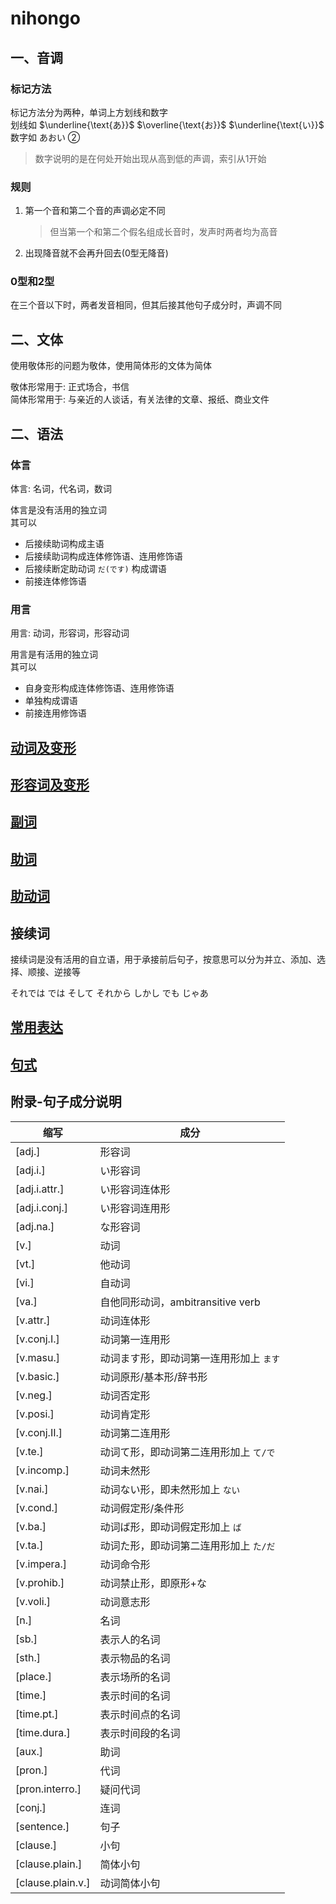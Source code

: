 
# nihongo  

## 一、音调  

### 标记方法  

标记方法分为两种，单词上方划线和数字  
划线如 $\underline{\text{あ}}$ $\overline{\text{お}}$ $\underline{\text{い}}$  
数字如 あおい ②  
> 数字说明的是在何处开始出现从高到低的声调，索引从1开始  
>
### 规则  

1. 第一个音和第二个音的声调必定不同  

    > 但当第一个和第二个假名组成长音时，发声时两者均为高音  

2. 出现降音就不会再升回去(0型无降音)  

### 0型和2型  

在三个音以下时，两者发音相同，但其后接其他句子成分时，声调不同  

## 二、文体  
  
使用敬体形的问题为敬体，使用简体形的文体为简体  

敬体形常用于: 正式场合，书信  
简体形常用于: 与亲近的人谈话，有关法律的文章、报纸、商业文件  

## 二、语法  

### 体言

体言: 名词，代名词，数词  

体言是没有活用的独立词  
其可以  

- 后接续助词构成主语  
- 后接续助词构成连体修饰语、连用修饰语  
- 后接续断定助动词 `だ(です)` 构成谓语  
- 前接连体修饰语  

### 用言

用言: 动词，形容词，形容动词  

用言是有活用的独立词  
其可以  

- 自身变形构成连体修饰语、连用修饰语  
- 单独构成谓语  
- 前接连用修饰语  

## [动词及变形](动词及变形.md)
## [形容词及变形](形容词及变形.md)
## [副词](副词.md)
## [助词](助词.md)
## [助动词](助动词.md)
## 接续词  

接续词是没有活用的自立语，用于承接前后句子，按意思可以分为并立、添加、选择、顺接、逆接等

それでは では そして それから しかし でも じゃあ

## [常用表达](常用表达.md)
## [句式](句式.md)
## 附录-句子成分说明  

| 缩写                | 成分                         |
| ----------------- | -------------------------- |
| [adj.]            | 形容词                        |
| [adj.i.]          | い形容词                       |
| [adj.i.attr.]     | い形容词连体形                    |
| [adj.i.conj.]     | い形容词连用形                    |
| [adj.na.]         | な形容词                       |
| [v.]              | 动词                         |
| [vt.]             | 他动词                        |
| [vi.]             | 自动词                        |
| [va.]             | 自他同形动词，ambitransitive verb |
| [v.attr.]         | 动词连体形                      |
| [v.conj.I.]       | 动词第一连用形                    |
| [v.masu.]         | 动词ます形，即动词第一连用形加上 `ます`      |
| [v.basic.]        | 动词原形/基本形/辞书形               |
| [v.neg.]          | 动词否定形                      |
| [v.posi.]         | 动词肯定形                      |
| [v.conj.II.]      | 动词第二连用形                    |
| [v.te.]           | 动词て形，即动词第二连用形加上 `て/で`      |
| [v.incomp.]       | 动词未然形                      |
| [v.nai.]          | 动词ない形，即未然形加上 `ない`          |
| [v.cond.]         | 动词假定形/条件形                  |
| [v.ba.]           | 动词ば形，即动词假定形加上 `ば`          |
| [v.ta.]           | 动词た形，即动词第二连用形加上 `た/だ`      |
| [v.impera.]       | 动词命令形                      |
| [v.prohib.]       | 动词禁止形，即原形+な                |
| [v.voli.]         | 动词意志形                      |
| [n.]              | 名词                         |
| [sb.]             | 表示人的名词                     |
| [sth.]            | 表示物品的名词                    |
| [place.]          | 表示场所的名词                    |
| [time.]           | 表示时间的名词                    |
| [time.pt.]        | 表示时间点的名词                   |
| [time.dura.]      | 表示时间段的名词                   |
| [aux.]            | 助词                         |
| [pron.]           | 代词                         |
| [pron.interro.]   | 疑问代词                       |
| [conj.]           | 连词                         |
| [sentence.]       | 句子                         |
| [clause.]         | 小句                         |
| [clause.plain.]   | 简体小句                       |
| [clause.plain.v.] | 动词简体小句                     |
